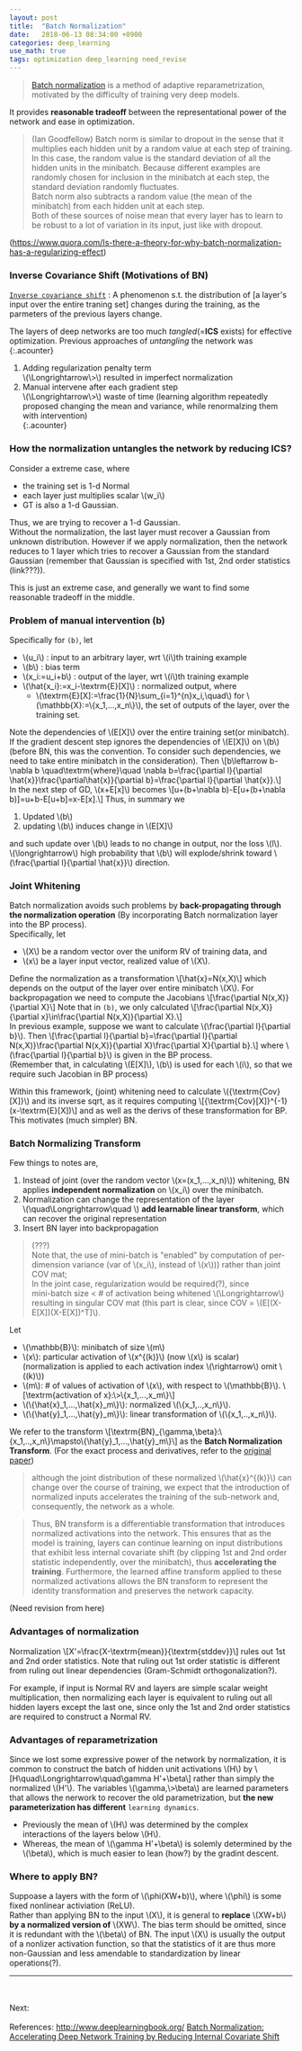 ```yaml
---
layout: post
title:  "Batch Normalization"
date:   2018-06-13 08:34:00 +0900
categories: deep_learning
use_math: true
tags: optimization deep_learning need_revise
---
```


> <a href="https://arxiv.org/abs/1502.03167" target="_blank">Batch normalization</a> is a method of adaptive reparametrization, motivated by the difficulty of training very deep models.

It provides __reasonable tradeoff__ between the representational power of the network and ease in optimization. 

> (Ian Goodfellow) Batch norm is similar to dropout in the sense that it multiplies each hidden unit by a random value at each step of training. In this case, the random value is the standard deviation of all the hidden units in the minibatch. Because different examples are randomly chosen for inclusion in the minibatch at each step, the standard deviation randomly fluctuates.  
Batch norm also subtracts a random value (the mean of the minibatch) from each hidden unit at each step.  
Both of these sources of noise mean that every layer has to learn to be robust to a lot of variation in its input, just like with dropout.

(<a href="https://www.quora.com/Is-there-a-theory-for-why-batch-normalization-has-a-regularizing-effect" target="_blank">https://www.quora.com/Is-there-a-theory-for-why-batch-normalization-has-a-regularizing-effect</a>)

### Inverse Covariance Shift (Motivations of BN)
<a href="https://arxiv.org/abs/1502.03167" target="_blank">`Inverse covariance shift`</a> :  A phenomenon s.t. the distribution of \[a layer's input over the entire traning set\] changes during the training, as the parmeters of the previous layers change.

The layers of deep networks are too much _tangled_(=__ICS__ exists) for effective optimization. Previous approaches of _untangling_ the network was 
{:.acounter}
1. Adding regularization penalty term  
	  \\(\Longrightarrow\\>\\) resulted in imperfect normalization
2. Manual intervene after each gradient step  
	  \\(\Longrightarrow\\>\\) waste of time (learning algorithm repeatedly proposed changing the mean and variance, while renormalzing them with intervention)  
{:.acounter}

### How the normalization untangles the network by reducing ICS?
Consider a extreme case, where 
* the training set is 1-d Normal
* each layer just multiplies scalar \\(w_i\\)
* GT is also a 1-d Gaussian.

Thus, we are trying to recover a 1-d Gaussian.  
Without the normalization, the last layer must recover a Gaussian from unknown distribution. However if we apply normalization, then the network reduces to 1 layer  which tries to recover a Gaussian from the standard Gaussian (remember that Gaussian is specified with 1st, 2nd order statistics (link???)).  

This is just an extreme case, and generally we want to find some reasonable tradeoff in the middle.


### Problem of manual intervention (b)
Specifically for `(b)`, let	
* \\(u_i\\) : input to an arbitrary layer, wrt \\(i\\)th training example
* \\(b\\) : bias term
* \\(x_i:=u_i+b\\) : output of the layer, wrt \\(i\\)th training example
* \\(\hat\{x_i\}:=x_i-\textrm\{E\}\[X\]\\) : normalized output, where
	* \\(\textrm\{E\}\[X\]:=\frac\{1\}\{N\}\sum_\{i=1\}^\{n\}x_i,\quad\\) for \\(\mathbb\{X\}:=\\{x_1,...,x_n\\}\\), the set of outputs of the layer, over the training set.

Note the dependencies of \\(E[X]\\) over the entire training set(or minibatch). If the gradient descent step ignores the dependencies of \\(E[X]\\) on \\(b\\) (before BN, this was the convention. To consider such dependencies, we need to take entire minibatch in the consideration). Then
\\[b\leftarrow b-\nabla b \quad\textrm\{where\}\quad \nabla b=\frac\{\partial l\}\{\partial \hat\{x\}\}\frac\{\partial\hat\{x\}\}\{\partial b\}=\frac\{\partial l\}\{\partial \hat\{x\}\}.\\]  
In the next step of GD, \\(x+E[x]\\) becomes
\\[u+(b+\nabla b)-E[u+(b+\nabla b)]=u+b-E[u+b]=x-E[x].\\]
Thus, in summary we
1. Updated \\(b\\) 
2. updating \\(b\\) induces change in \\(E[X]\\)

and such update over \\(b\\) leads to no change in output, nor the loss \\(l\\).  
\\(\longrightarrow\\) high probability that \\(b\\) will explode/shrink toward \\(\frac\{\partial l\}\{\partial \hat\{x\}\}\\) direction. 

### Joint Whitening

Batch normalization avoids such problems by __back-propagating through the normalization operation__ (By incorporating Batch normalization layer into the BP process).  
Specifically, let 
* \\(X\\) be a random vector over the uniform RV of training data, and  
* \\(x\\) be a layer input vector, realized value of \\(X\\).

Define the normalization as a transformation
\\[\hat\{x\}=N(x,X)\\]
which depends on the output of the layer over entire minibatch \\(X\\). 
For backpropagation we need to compute the Jacobians
\\[\frac\{\partial N(x,X)\}\{\partial X\}\\]
Note that in `(b)`, we only calculated \\[\frac\{\partial N(x,X)\}\{\partial x\}\in\frac\{\partial N(x,X)\}\{\partial X\}.\\]  
In previous example, suppose we want to calculate \\(\frac\{\partial l\}\{\partial b\}\\). Then 
\\[\frac\{\partial l\}\{\partial b}=\frac\{\partial l\}\{\partial N(x,X)\}\frac\{\partial N(x,X)\}\{\partial X\}\frac\{\partial X\}\{\partial b\}.\\]
where \\(\frac\{\partial l\}\{\partial b}\\) is given in the BP process.  
(Remember that, in calculating \\(E[X]\\), \\(b\\) is used for each \\(i\\), so that we require such Jacobian in BP process)

Within this framework, (joint) whitening need to calculate \\(\{\textrm\{Cov\}[X]\}\\) and its inverse sqrt, as it requires computing
\\[\{\textrm\{Cov\}[X]\}^\{-1\}(x-\textrm\{E\}[X\])\\]
and as well as the derivs of these transformation for BP. This motivates (much simpler) BN.

### Batch Normalizing Transform
Few things to notes are,
1. Instead of joint (over the random vector \\(x=(x_1,...,x_n)\\)) whitening, BN applies __independent normalization__ on \\(x_i\\) over the minibatch.
2. Normalization can change the representation of the layer  
\\(\quad\Longrightarrow\quad \\) __add learnable linear transform__, which can recover the original representation
3. Insert BN layer into backpropagation

> (???)  
Note that, the use of mini-batch is "enabled" by computation of per-dimension variance (var of \\(x_i\\), instead of \\(x\\))) rather than joint COV mat;  
In the joint case, regularization would be required(?), since  
mini-batch size < # of activation being whitened \\(\Longrightarrow\\) resulting in singular COV mat (this part is clear, since COV = \\(E[(X-E[X])(X-E[X])^T]\\). 

Let
* \\(\mathbb\{B\}\\): minibatch of size \\(m\\) 
* \\(x\\): particular activation of \\(x^\{(k)\}\\) (now \\(x\\) is scalar) (normalization is applied to each activation index \\(\rightarrow\\) omit \\((k)\\))
* \\(m\\): # of values of activation of \\(x\\), with respect to \\(\mathbb\{B\}\\).
\\[\textrm\{activation of x\}:\\>\\{x_1,...,x_m\\}\\]
* \\(\\{\hat\{x\}_1,...,\hat\{x\}_m\\}\\): normalized \\(\\{x_1,..,x_n\\}\\).
* \\(\\{\hat\{y\}_1,...,\hat\{y\}_m\\}\\): linear transformation of \\(\\{x_1,..,x_n\\}\\).

We refer to the transform \\[\textrm\{BN\}\_\{\gamma,\beta\}:\\{x_1,..,x_n\\}\mapsto\\{\hat\{y\}_1,...,\hat\{y\}_m\\}\\] as the __Batch Normalization Transform__.
(For the exact process and derivatives, refer to the <a href="https://arxiv.org/abs/1502.03167" target="_blank">original paper</a>)

> although the joint distribution of these normalized \\(\hat\{x\}^\{(k)\}\\) can change over the course of training, we expect that the introduction of normalized inputs accelerates the training of the sub-network and, consequently, the network as a whole.

>Thus, BN transform is a differentiable transformation that introduces normalized activations into the network. This ensures that as the model is training, layers can continue learning on input distributions that exhibit less internal covariate shift (by clipping 1st and 2nd order statistic independently, over the minibatch), thus __accelerating the training__. Furthermore, the learned affine transform applied to these normalized activations allows the BN transform to represent the identity transformation and preserves the network capacity.

(Need revision from here)


### Advantages of normalization
Normalization 
\\[X'=\frac\{X-\textrm\{mean\}\}\{\textrm\{stddev\}\}\\]
rules out 1st and 2nd order statistics. Note that ruling out 1st order statistic is different from ruling out linear dependencies (Gram-Schmidt orthogonalization?).  
 
For example, if input is Normal RV and layers are simple scalar weight multiplication, then normalizing each layer is equivalent to ruling out all hidden layers except the last one, since only the 1st and 2nd order statistics are required to construct a Normal RV.


### Advantages of reparametrization
Since we lost some expressive power of the network by normalization, it is common to construct the batch of hidden unit activations \\(H\\) by
\\[H\quad\Longrightarrow\quad\gamma H'+\beta\\]
rather than simply the normalized \\(H'\\). The variables \\(\gamma,\\>\beta\\) are learned parameters that allows the nerwork to recover the old parametrization, but __the new parameterization has different__ `learning dynamics`. 
* Previously the mean of \\(H\\) was determined by the complex interactions of the layers below \\(H\\). 
* Whereas, the mean of \\(\gamma H'+\beta\\) is solemly determined by the \\(\beta\\), which is much easier to lean (how?) by the gradint descent.



### Where to apply BN?
Suppoase a layers with the form of \\(\phi(XW+b)\\), where \\(\phi\\) is some fixed nonlinear activiation (ReLU).  
Rather than applying BN to the input \\(X\\), it is general to __replace__ \\(XW+b\\) __by a normalized version of__ \\(XW\\). The bias term should be omitted, since it is redundant with the \\(\beta\\) of BN. The input \\(X\\) is usually the output of a nonlizer activation function, so that the statistics of it are thus more non-Gaussian and less amendable to standardization by linear operations(?).

<hr>
<br/><br/>
Next:  
<br/><br/>
References:  
<a href="http://www.deeplearningbook.org/" target="_blank">http://www.deeplearningbook.org/</a>  
<a href="https://arxiv.org/abs/1502.03167" target="_blank">Batch Normalization: Accelerating Deep Network Training by Reducing Internal Covariate Shift</a>